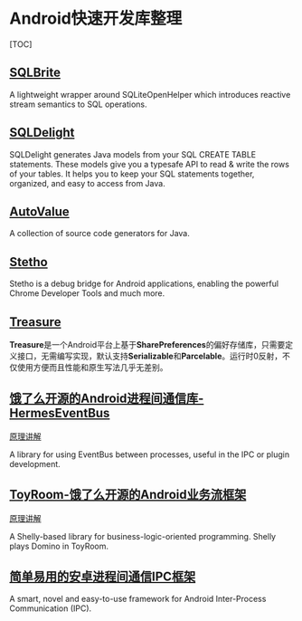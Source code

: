 # Android快速开发库整理


[TOC]



## [SQLBrite](https://github.com/square/sqlbrite)

A lightweight wrapper around SQLiteOpenHelper which introduces reactive stream semantics to SQL operations.

## [SQLDelight](https://github.com/square/sqldelight/)

SQLDelight generates Java models from your SQL CREATE TABLE statements. These models give you a typesafe API to read & write the rows of your tables. It helps you to keep your SQL statements together, organized, and easy to access from Java.

## [AutoValue](https://github.com/google/auto/tree/master/value)

A collection of source code generators for Java.

## [Stetho](https://github.com/facebook/stetho)

Stetho is a debug bridge for Android applications, enabling the powerful Chrome Developer Tools and much more.

## [Treasure](https://github.com/baoyongzhang/Treasure)

**Treasure**是一个Android平台上基于**SharePreferences**的偏好存储库，只需要定义接口，无需编写实现，默认支持**Serializable**和**Parcelable**。运行时0反射，不仅使用方便而且性能和原生写法几乎无差别。

## [饿了么开源的Android进程间通信库-HermesEventBus](https://github.com/eleme/HermesEventBus)

[原理讲解](https://elelogistics.github.io/2016/07/13/HermesEventBus-%E4%B8%80%E7%A7%8D%E6%96%B0%E7%9A%84Android%E8%B7%A8%E8%BF%9B%E7%A8%8B%E4%BA%8B%E4%BB%B6%E5%88%86%E5%8F%91%E6%A1%86%E6%9E%B6/)

A library for using EventBus between processes, useful in the IPC or plugin development.

## [ToyRoom-饿了么开源的Android业务流框架](https://github.com/eleme/ToyRoom)

[原理讲解](https://elelogistics.github.io/2016/09/05/ToyRoom-%E9%A5%BF%E4%BA%86%E4%B9%88%E5%BC%80%E6%BA%90%E7%9A%84Android%E4%B8%9A%E5%8A%A1%E6%B5%81%E6%A1%86%E6%9E%B6/)

A Shelly-based library for business-logic-oriented programming. Shelly plays Domino in ToyRoom.

## [简单易用的安卓进程间通信IPC框架](https://github.com/Xiaofei-it/Hermes)

A smart, novel and easy-to-use framework for Android Inter-Process Communication (IPC).

